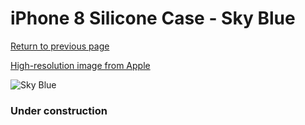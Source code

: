 # iPhone 8 Silicone Case - Sky Blue

[Return to previous page](/iphone_7)

[High-resolution image from Apple](https://store.storeimages.cdn-apple.com/8756/as-images.apple.com/is/MRR62?wid=4500&hei=4500&fmt=png)

<div style="width: 384px"><img src="/everysource/MRR62.png" alt="Sky Blue"></div>

### Under construction
